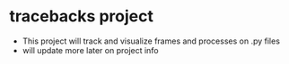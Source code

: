 # tracebacks project

* This project will track and visualize frames and processes on .py files
* will update more later on project info

